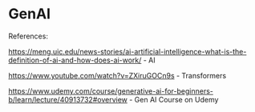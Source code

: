 # GenAI

References: 

https://meng.uic.edu/news-stories/ai-artificial-intelligence-what-is-the-definition-of-ai-and-how-does-ai-work/  - AI

https://www.youtube.com/watch?v=ZXiruGOCn9s  - Transformers


https://www.udemy.com/course/generative-ai-for-beginners-b/learn/lecture/40913732#overview  - Gen AI Course on Udemy

